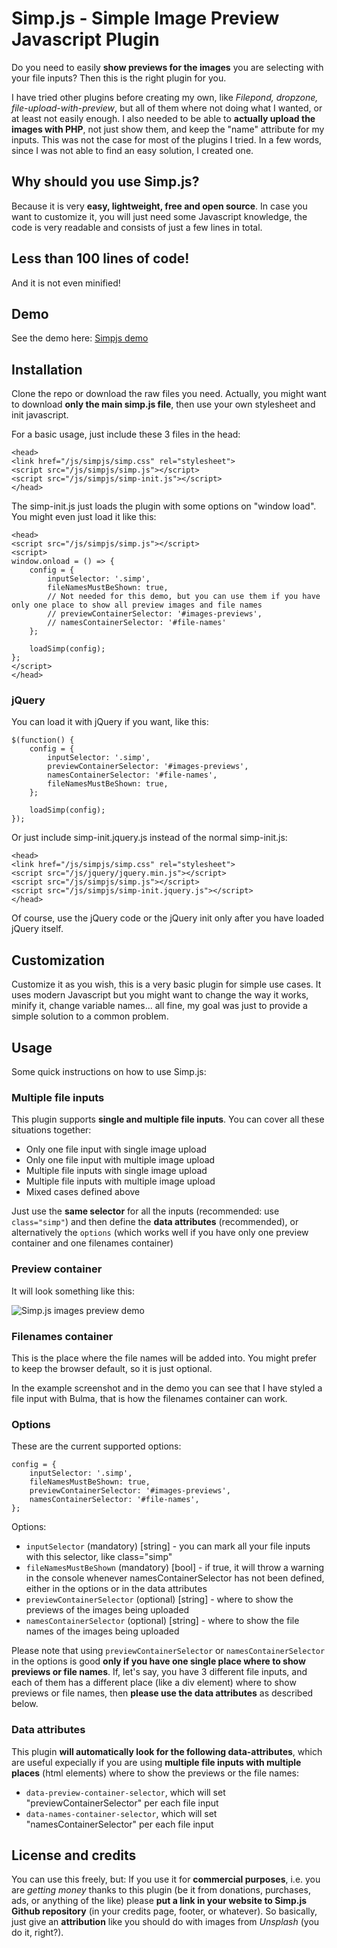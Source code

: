 # Simp.js - Simple Image Preview Javascript Plugin
Do you need to easily **show previews for the images** you are selecting with your file inputs?
Then this is the right plugin for you.

I have tried other plugins before creating my own, like *Filepond, dropzone, file-upload-with-preview*, but all of them where not doing what I wanted, or at least not easily enough. I also needed to be able to **actually upload the images with PHP**, not just show them, and keep the "name" attribute for my inputs. This was not the case for most of the plugins I tried.
In a few words, since I was not able to find an easy solution, I created one.

## Why should you use Simp.js?
Because it is very **easy, lightweight, free and open source**. In case you want to customize it, you will just need some Javascript knowledge, the code is very readable and consists of just a few lines in total.

## Less than 100 lines of code!
And it is not even minified!

## Demo
See the demo here: [Simpjs demo](https://differentdev.it/demo/simpjs/index.html)

## Installation
Clone the repo or download the raw files you need. Actually, you might want to download **only the main simp.js file**, then use your own stylesheet and init javascript.

For a basic usage, just include these 3 files in the head:
```
<head>
<link href="/js/simpjs/simp.css" rel="stylesheet">
<script src="/js/simpjs/simp.js"></script>
<script src="/js/simpjs/simp-init.js"></script>
</head>
```

The simp-init.js just loads the plugin with some options on "window load". You might even just load it like this:

```
<head>
<script src="/js/simpjs/simp.js"></script>
<script>
window.onload = () => {
    config = {
        inputSelector: '.simp',
        fileNamesMustBeShown: true,
        // Not needed for this demo, but you can use them if you have only one place to show all preview images and file names
        // previewContainerSelector: '#images-previews',
        // namesContainerSelector: '#file-names'
    };
    
    loadSimp(config);
};
</script>
</head>
```

### jQuery
You can load it with jQuery if you want, like this:
```
$(function() {
    config = {
        inputSelector: '.simp',
        previewContainerSelector: '#images-previews',
        namesContainerSelector: '#file-names',
        fileNamesMustBeShown: true,
    };

    loadSimp(config);
});
```

Or just include simp-init.jquery.js instead of the normal simp-init.js:

```
<head>
<link href="/js/simpjs/simp.css" rel="stylesheet">
<script src="/js/jquery/jquery.min.js"></script>
<script src="/js/simpjs/simp.js"></script>
<script src="/js/simpjs/simp-init.jquery.js"></script>
</head>
```

Of course, use the jQuery code or the jQuery init only after you have loaded jQuery itself.

## Customization
Customize it as you wish, this is a very basic plugin for simple use cases.
It uses modern Javascript but you might want to change the way it works, minify it, change variable names... all fine, my goal was just to provide a simple solution to a common problem.

## Usage
Some quick instructions on how to use Simp.js:

### Multiple file inputs
This plugin supports **single and multiple file inputs**.
You can cover all these situations together:
- Only one file input with single image upload
- Only one file input with multiple image upload
- Multiple file inputs with single image upload
- Multiple file inputs with multiple image upload
- Mixed cases defined above

Just use the **same selector** for all the inputs (recommended: use `class="simp"`) and then define the **data attributes** (recommended), or alternatively the `options` (which works well if you have only one preview container and one filenames container)

### Preview container
It will look something like this:

![Simp.js images preview demo](https://differentdev.it/demo/simpjs/simpjs-demo.png)

### Filenames container
This is the place where the file names will be added into. You might prefer to keep the browser default, so it is just optional.

In the example screenshot and in the demo you can see that I have styled a file input with Bulma, that is how the filenames container can work.

### Options
These are the current supported options:
```
config = {
    inputSelector: '.simp',
    fileNamesMustBeShown: true,
    previewContainerSelector: '#images-previews',
    namesContainerSelector: '#file-names',
};
```

Options:
- `inputSelector` (mandatory) [string] - you can mark all your file inputs with this selector, like class="simp"
- `fileNamesMustBeShown` (mandatory) [bool] - if true, it will throw a warning in the console whenever namesContainerSelector has not been defined, either in the options or in the data attributes
- `previewContainerSelector` (optional) [string] - where to show the previews of the images being uploaded
- `namesContainerSelector` (optional) [string] - where to show the file names of the images being uploaded

Please note that using `previewContainerSelector` or `namesContainerSelector` in the options is good **only if you have one single place where to show previews or file names**. If, let's say, you have 3 different file inputs, and each of them has a different place (like a div element) where to show previews or file names, then **please use the data attributes** as described below.

### Data attributes
This plugin **will automatically look for the following data-attributes**, which are useful expecially if you are using **multiple file inputs with multiple places** (html elements) where to show the previews or the file names:
- `data-preview-container-selector`, which will set "previewContainerSelector" per each file input
- `data-names-container-selector`, which will set "namesContainerSelector" per each file input

## License and credits
You can use this freely, but:
If you use it for **commercial purposes**, i.e. you are *getting money* thanks to this plugin (be it from donations, purchases, ads, or anything of the like) please **put a link in your website to Simp.js Github repository** (in your credits page, footer, or whatever).
So basically, just give an **attribution** like you should do with images from *Unsplash* (you do it, right?).